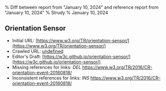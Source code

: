 % Diff between report from "January 10, 2024" and reference report from "January 10, 2024"
% Strudy
% January 10, 2024

## Orientation Sensor

- Initial URL: [https://www.w3.org/TR/orientation-sensor/](https://www.w3.org/TR/orientation-sensor/)
- Crawled URL: [undefined](undefined)
- Editor's Draft: [https://w3c.github.io/orientation-sensor/](https://w3c.github.io/orientation-sensor/)
- Missing references for links: *DEL* https://www.w3.org/TR/2016/CR-orientation-event-20160818/
- Inconsistent references for links: *INS* https://www.w3.org/TR/2016/CR-orientation-event-20160818/




